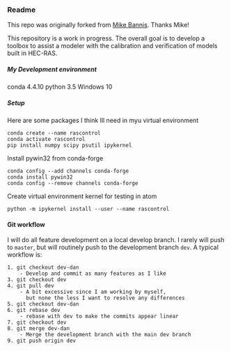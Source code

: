 ### Readme

This repo was originally forked from [Mike Bannis](https://github.com/mikebannis/rascontrol). Thanks Mike!

This repository is a work in progress. The overall goal is to develop a toolbox to assist a modeler with the calibration and verification of models built in HEC-RAS.  

##### My Development environment
conda 4.4.10
python 3.5
Windows 10

##### Setup
Here are some packages I think Ill need in myu virtual environment
```
conda create --name rascontrol
conda activate rascontrol
pip install numpy scipy psutil ipykernel
```

Install pywin32 from conda-forge

```
conda config --add channels conda-forge
conda install pywin32
conda config --remove channels conda-forge
```

Create virtual environment kernel for testing in atom

```
python -m ipykernel install --user --name rascontrol
```

#### Git workflow
I will do all feature development on a local develop branch.  I rarely will push to `master`, but will routinely push to the development branch `dev`. A typical workflow is:

```
1. git checkout dev-dan
    - Develop and commit as many features as I like
3. git checkout dev
4. git pull dev
    - A bit excessive since I am working by myself,
      but none the less I want to resolve any differences
5. git checkout dev-dan
6. git rebase dev
    - rebase with dev to make the commits appear linear
7. git checkout dev
8. git merge dev-dan
    - Merge the development branch with the main dev branch
9. git push origin dev
```
